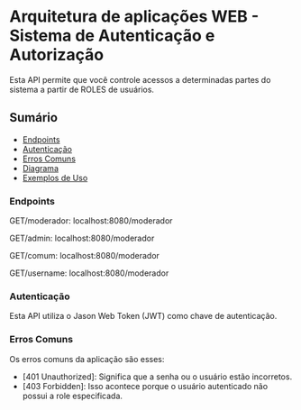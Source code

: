 # Arquitetura de aplicações WEB - Sistema de Autenticação e Autorização

Esta API permite que você controle acessos a determinadas partes do sistema a partir de ROLES de usuários.

## Sumário

- [Endpoints](#endpoints)
- [Autenticação](#autenticação)
- [Erros Comuns](#erros-comuns)
- [Diagrama](#diagrama)
- [Exemplos de Uso](#exemplos-de-uso)

### Endpoints

GET/moderador: localhost:8080/moderador

GET/admin: localhost:8080/moderador 

GET/comum: localhost:8080/moderador 

GET/username: localhost:8080/moderador <br>

### Autenticação

Esta API utiliza o Jason Web Token (JWT) como chave de autenticação.

### Erros Comuns

Os erros comuns da aplicação são esses:

- [401 Unauthorized]: Significa que a senha ou o usuário estão incorretos.
- [403 Forbidden]: Isso acontece porque o usuário autenticado não possui a role especificada.
